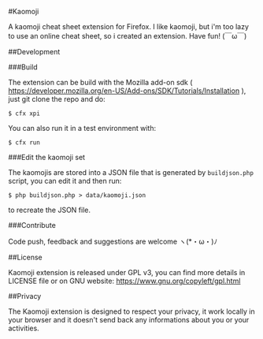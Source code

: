 #Kaomoji

A kaomoji cheat sheet extension for Firefox. I like kaomoji, but i'm too lazy to use an online cheat sheet, so i created an extension. Have fun! (￣ω￣)

##Development

###Build

The extension can be build with the Mozilla add-on sdk ( https://developer.mozilla.org/en-US/Add-ons/SDK/Tutorials/Installation ), just git clone the repo and do:

```$ cfx xpi```

You can also run it in a test environment with:

```$ cfx run```

###Edit the kaomoji set

The kaomojis are stored into a JSON file that is generated by ```buildjson.php``` script, you can edit it and then run:

```$ php buildjson.php > data/kaomoji.json```

to recreate the JSON file.

###Contribute

Code push, feedback and suggestions are welcome ヽ(*・ω・)ﾉ

##License

Kaomoji extension is released under GPL v3, you can find more details in LICENSE file or on GNU website: https://www.gnu.org/copyleft/gpl.html

##Privacy

The Kaomoji extension is designed to respect your privacy, it work locally in your browser and it doesn't send back any informations about you or your activities.
